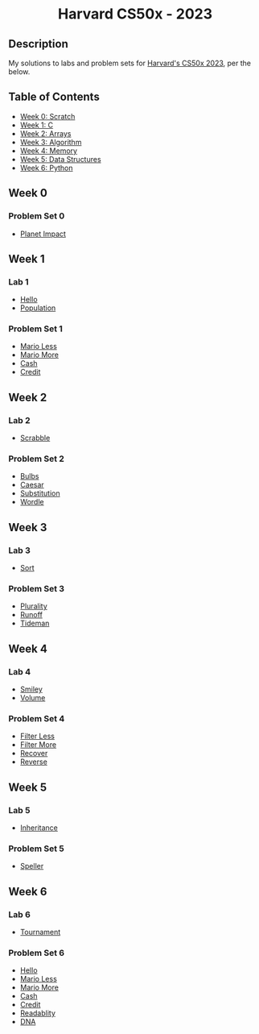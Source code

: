 <h1 align="center">
  Harvard CS50x - 2023
</h1>

## Description

My solutions to labs and problem sets for [Harvard's CS50x 2023](https://cs50.harvard.edu/x/2023/), per the below.

## Table of Contents

- [Week 0: Scratch](#week-0)
- [Week 1: C](#week-1)
- [Week 2: Arrays](#week-2)
- [Week 3: Algorithm](#week-3)
- [Week 4: Memory](#week-4)
- [Week 5: Data Structures](#week-5)
- [Week 6: Python](#week-6)



## Week 0

### Problem Set 0

* [Planet Impact](week0/pset0/Planet-Impact.sb3)

## Week 1

### Lab 1

* [Hello](week1/lab1/hello.c)
* [Population](week1/lab1/population.c)

### Problem Set 1

* [Mario Less](week1/pset1/mario-less.c)
* [Mario More](week1/pset1/mario-more.c)
* [Cash](week1/pset1/cash.c)
* [Credit](week1/pset1/credit.c)

## Week 2

### Lab 2

* [Scrabble](week2/lab2/scrabble.c)

### Problem Set 2

* [Bulbs](week2/pset2/bulbs.c)
* [Caesar](week2/pset2/caesar.c)
* [Substitution](week2/pset2/substitution.c)
* [Wordle](week2/pset2/wordle.c)

## Week 3

### Lab 3

* [Sort](week3/lab3/sort-answers.txt)

### Problem Set 3

* [Plurality](week3/pset3/plurality.c)
* [Runoff](week3/pset3/runoff.c)
* [Tideman](week3/pset3/tideman.c)

## Week 4

### Lab 4

* [Smiley](week4/lab4/helpers.c)
* [Volume](week4/lab4/volume.c)

### Problem Set 4

* [Filter Less](week4/pset4/filter-less.c)
* [Filter More](week4/pset4/filter-more.c)
* [Recover](week4/pset4/recover.c)
* [Reverse](week4/pset4/revserse.c)

## Week 5

### Lab 5

* [Inheritance](week5/lab5/inheritance.c)

### Problem Set 5

* [Speller](week5/pset5/speller.c)


## Week 6

### Lab 6

* [Tournament](week6/lab6/tournament.py)

### Problem Set 6

* [Hello](week6/pset6/hello.py)
* [Mario Less](week6/pset6/mario-less.py)
* [Mario More](week6/pset6/mario-more.py)
* [Cash](week6/pset6/cash.py)
* [Credit](week6/pset6/credit.py)
* [Readablity](week6/pset6/readablity.py)
* [DNA](week6/pset6/dna.py)
